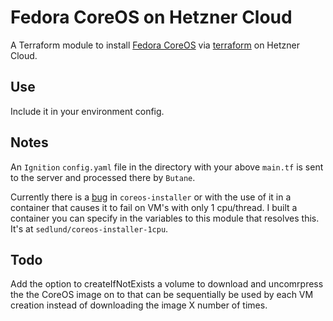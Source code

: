 # Fedora CoreOS on Hetzner Cloud

A Terraform module to install [Fedora CoreOS](https://docs.fedoraproject.org/en-US/fedora-coreos/)
via [terraform](https://www.terraform.io) on Hetzner Cloud.

## Use

Include it in your environment config.

## Notes

An `Ignition` `config.yaml` file in the directory with your above `main.tf` is
sent to the server and processed there by `Butane`.

Currently there is a
[bug](https://github.com/coreos/coreos-installer/issues/575) in
`coreos-installer` or with the use of it in a container that causes it to fail
on VM's with only 1 cpu/thread.  I built a container you can specify in the
variables to this module that resolves this.  It's at
`sedlund/coreos-installer-1cpu`.

## Todo

Add the option to createIfNotExists a volume to download and uncomrpress the
the CoreOS image on to that can be sequentially be used by each VM creation
instead of downloading the image X number of times.

